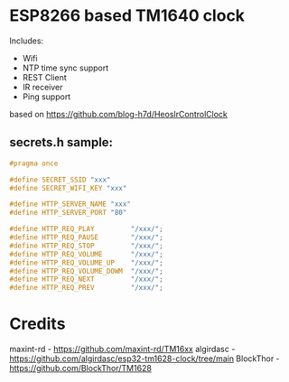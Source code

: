 # ESP8266 based TM1640 clock

Includes:
- Wifi
- NTP time sync support
- REST Client
- IR receiver
- Ping support

based on https://github.com/blog-h7d/HeosIrControlClock

## secrets.h sample:
```C++
#pragma once

#define SECRET_SSID "xxx"
#define SECRET_WIFI_KEY "xxx"

#define HTTP_SERVER_NAME "xxx"
#define HTTP_SERVER_PORT "80"

#define HTTP_REQ_PLAY         "/xxx/";
#define HTTP_REQ_PAUSE        "/xxx/";
#define HTTP_REQ_STOP         "/xxx/";
#define HTTP_REQ_VOLUME       "/xxx/";
#define HTTP_REQ_VOLUME_UP    "/xxx/";
#define HTTP_REQ_VOLUME_DOWM  "/xxx/";
#define HTTP_REQ_NEXT         "/xxx/";
#define HTTP_REQ_PREV         "/xxx/";
```

# Credits
maxint-rd - https://github.com/maxint-rd/TM16xx
algirdasc - https://github.com/algirdasc/esp32-tm1628-clock/tree/main
BlockThor - https://github.com/BlockThor/TM1628
